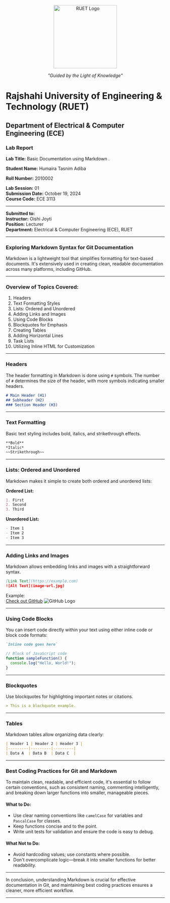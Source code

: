 
<p align="center">
  <img src="https://saif1024bd.wordpress.com/wp-content/uploads/2011/06/ruet-monogram-1545x1850.png?w=250" alt="RUET Logo" height="200">
</p>

<p align="center"><em>"Guided by the Light of Knowledge"</em></p>

# Rajshahi University of Engineering & Technology (RUET)  
## Department of Electrical & Computer Engineering (ECE)  

### Lab Report

**Lab Title:** Basic Documentation using Markdown . 

**Student Name:** Humaira Tasnim Adiba 

**Roll Number:** 2010002  

**Lab Session:** 01  
**Submission Date:** October 19, 2024  
**Course Code:** ECE 3113  

---

**Submitted to:**  
**Instructor:** Oishi Joyti  
**Position:** Lecturer  
**Department:** Electrical & Computer Engineering (ECE), RUET  

---

### Exploring Markdown Syntax for Git Documentation

Markdown is a lightweight tool that simplifies formatting for text-based documents. It's extensively used in creating clean, readable documentation across many platforms, including GitHub.

---

### Overview of Topics Covered:
1. Headers  
2. Text Formatting Styles  
3. Lists: Ordered and Unordered  
4. Adding Links and Images  
5. Using Code Blocks  
6. Blockquotes for Emphasis  
7. Creating Tables  
8. Adding Horizontal Lines  
9. Task Lists  
10. Utilizing Inline HTML for Customization

---

### Headers  
The header formatting in Markdown is done using `#` symbols. The number of `#` determines the size of the header, with more symbols indicating smaller headers.

```markdown
# Main Header (H1)  
## Subheader (H2)  
### Section Header (H3)
```

---

### Text Formatting  
Basic text styling includes bold, italics, and strikethrough effects.

```markdown
**Bold**  
*Italic*  
~~Strikethrough~~
```

---

### Lists: Ordered and Unordered  
Markdown makes it simple to create both ordered and unordered lists:

**Ordered List:**
```markdown
1. First  
2. Second  
3. Third
```

**Unordered List:**
```markdown
- Item 1  
- Item 2  
- Item 3
```

---

### Adding Links and Images  
Markdown allows embedding links and images with a straightforward syntax.

```markdown
[Link Text](https://example.com)  
![Alt Text](image-url.jpg)
```

Example:  
[Check out GitHub](https://github.com)
![GitHub Logo](https://github.githubassets.com/images/modules/logos_page/GitHub-Mark.png)

---

### Using Code Blocks  
You can insert code directly within your text using either inline code or block code formats:

```markdown
`Inline code goes here`
```

```js
// Block of JavaScript code
function sampleFunction() {
  console.log("Hello, World!");
}
```

---

### Blockquotes  
Use blockquotes for highlighting important notes or citations.

```markdown
> This is a blockquote example.
```

---

### Tables  
Markdown tables allow organizing data clearly:

```markdown
| Header 1 | Header 2 | Header 3 |  
|---------|---------|---------|  
| Data A  | Data B  | Data C  |
```

---

### Best Coding Practices for Git and Markdown  
To maintain clean, readable, and efficient code, it's essential to follow certain conventions, such as consistent naming, commenting intelligently, and breaking down larger functions into smaller, manageable pieces.

#### What to Do:
- Use clear naming conventions like `camelCase` for variables and `PascalCase` for classes.
- Keep functions concise and to the point.
- Write unit tests for validation and ensure the code is easy to debug.

#### What Not to Do:
- Avoid hardcoding values; use constants where possible.
- Don't overcomplicate logic—break it into smaller functions for better readability.

---

In conclusion, understanding Markdown is crucial for effective documentation in Git, and maintaining best coding practices ensures a cleaner, more efficient workflow.

---  
